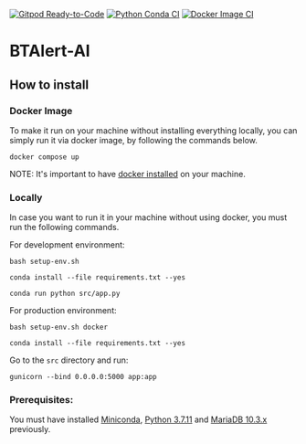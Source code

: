 [![Gitpod Ready-to-Code](https://img.shields.io/badge/Gitpod-Ready--to--Code-blue?logo=gitpod)](https://gitpod.io/#https://github.com/BureauTech/BTAlert-AI/)
[![Python Conda CI](https://github.com/BureauTech/BTAlert-AI/actions/workflows/python-conda.yml/badge.svg)](https://github.com/BureauTech/BTAlert-AI/actions/workflows/python-conda.yml)
[![Docker Image CI](https://github.com/BureauTech/BTAlert-AI/actions/workflows/docker-image.yml/badge.svg)](https://github.com/BureauTech/BTAlert-AI/actions/workflows/docker-image.yml)

# BTAlert-AI

## How to install

### Docker Image

To make it run on your machine without installing everything locally, you can simply run it via docker image, by following the commands below.

```docker compose up```

NOTE: It's important to have [docker installed](https://docs.docker.com/engine/install/) on your machine.

### Locally

In case you want to run it in your machine without using docker, you must run the following commands.

For development environment:

```bash setup-env.sh```

```conda install --file requirements.txt --yes```

```conda run python src/app.py```

For production environment:

```bash setup-env.sh docker```

```conda install --file requirements.txt --yes```

Go to the ```src``` directory and run:

```gunicorn --bind 0.0.0.0:5000 app:app```

### Prerequisites:

You must have installed [Miniconda](https://docs.conda.io/en/latest/miniconda.html), [Python 3.7.11](https://www.python.org/downloads/release/python-3711/) and [MariaDB 10.3.x](https://mariadb.org/download/?t=mariadb&p=mariadb&r=10.3.34) previously.
